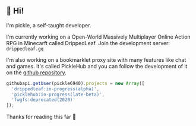 ## 👋 Hi!

I'm pickle, a self-taught developer.

I'm currently working on a Open-World Massively Multiplayer Online Action RPG in Minecarft called DrippedLeaf.
Join the development server: `drippedleaf.gq`

I'm also working on a bookmarklet proxy site with many features like chat and games.
It's called PickleHub and you can follow the development of it on the [github repository](https://github.com/pickle69420/picklebox).

```javascript
githubapi.getUser(pickle6940).projects = new Array([
  'drippedleaf:in-progress(alpha)',
  'picklehub:in-progress(late-beta)',
  'fwgfs:deprecated(2020)'
]);
```

Thanks for reading this far 🙂
